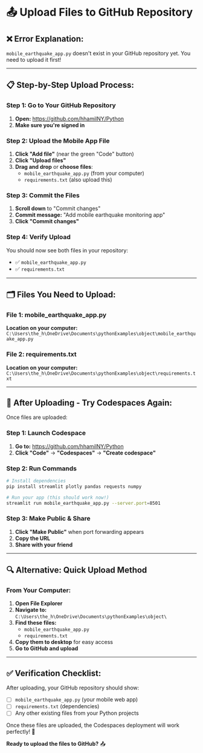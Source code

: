 # 📤 Upload Files to GitHub Repository

## ❌ **Error Explanation:**
`mobile_earthquake_app.py` doesn't exist in your GitHub repository yet. You need to upload it first!

---

## 📋 **Step-by-Step Upload Process:**

### **Step 1: Go to Your GitHub Repository**
1. **Open:** https://github.com/hhamilNY/Python
2. **Make sure you're signed in**

### **Step 2: Upload the Mobile App File**
1. **Click "Add file"** (near the green "Code" button)
2. **Click "Upload files"**
3. **Drag and drop** or **choose files**:
   - `mobile_earthquake_app.py` (from your computer)
   - `requirements.txt` (also upload this)

### **Step 3: Commit the Files**
1. **Scroll down** to "Commit changes"
2. **Commit message:** "Add mobile earthquake monitoring app"
3. **Click "Commit changes"**

### **Step 4: Verify Upload**
You should now see both files in your repository:
- ✅ `mobile_earthquake_app.py`
- ✅ `requirements.txt`

---

## 🗂️ **Files You Need to Upload:**

### **File 1: mobile_earthquake_app.py**
**Location on your computer:** 
`C:\Users\the_h\OneDrive\Documents\pythonExamples\object\mobile_earthquake_app.py`

### **File 2: requirements.txt**
**Location on your computer:**
`C:\Users\the_h\OneDrive\Documents\pythonExamples\object\requirements.txt`

---

## 🚀 **After Uploading - Try Codespaces Again:**

Once files are uploaded:

### **Step 1: Launch Codespace**
1. **Go to:** https://github.com/hhamilNY/Python
2. **Click "Code"** → **"Codespaces"** → **"Create codespace"**

### **Step 2: Run Commands**
```bash
# Install dependencies
pip install streamlit plotly pandas requests numpy

# Run your app (this should work now!)
streamlit run mobile_earthquake_app.py --server.port=8501
```

### **Step 3: Make Public & Share**
1. **Click "Make Public"** when port forwarding appears
2. **Copy the URL**
3. **Share with your friend**

---

## 🔍 **Alternative: Quick Upload Method**

### **From Your Computer:**
1. **Open File Explorer**
2. **Navigate to:** `C:\Users\the_h\OneDrive\Documents\pythonExamples\object\`
3. **Find these files:**
   - `mobile_earthquake_app.py`
   - `requirements.txt`
4. **Copy them to desktop** for easy access
5. **Go to GitHub and upload**

---

## ✅ **Verification Checklist:**

After uploading, your GitHub repository should show:
- [ ] `mobile_earthquake_app.py` (your mobile web app)
- [ ] `requirements.txt` (dependencies)
- [ ] Any other existing files from your Python projects

Once these files are uploaded, the Codespaces deployment will work perfectly! 🚀

**Ready to upload the files to GitHub?** 📤